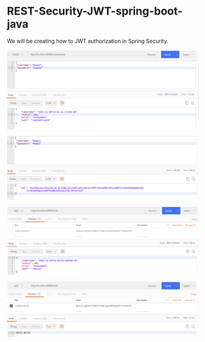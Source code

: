 # REST-Security-JWT-spring-boot-java
<p>We will be creating how to JWT authorization in Spring Security. </p>

![img_01](pictures/img_01.png)

![img_02](pictures/img_02.png)

![img_03](pictures/img_03.png)

![img_04](pictures/img_04.png)
